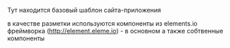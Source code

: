 Тут находится базовый шаблон сайта-приложения

в качестве разметки используются компоненты из elements.io фреймворка (http://element.eleme.io)  - в основном
а также собтвенные компоненты 